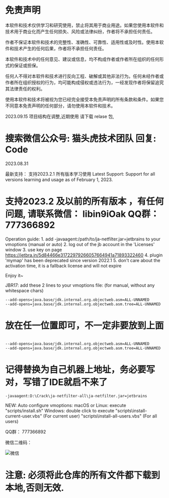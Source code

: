 # 免责声明
 

本软件和技术仅供学习和研究使用，禁止将其用于商业用途。如果您使用本软件和技术用于商业化而产生任何损失、风险或法律纠纷，作者将不承担任何责任。

作者不保证本软件和技术的完整性、准确性、可靠性、适用性或及时性。使用本软件和技术产生的任何后果，作者将不承担任何责任。

本软件和技术中的任何意见、建议或信息，均不构成作者或作者所在组织的任何形式的保证或担保。

任何人不得对本软件和技术进行反向工程、破解或其他非法行为。任何未经作者或作者所在组织授权的行为，均可能构成侵权或违法行为，一经发现作者将保留追究其法律责任的权利。

使用本软件和技术将被视为您已经完全接受本免责声明的所有条款和条件。如果您不同意本免责声明的任何部分，请勿使用本软件和技术。

2023.09.15 
项目结构在调整,近期使用 请下载 relase 包, 
# 搜索微信公众号: 猫头虎技术团队       回复: Code 


2023.08.31

最新支持： 支持2023.2.1 所有版本学习使用
Latest Support: Support for all versions learning and usage as of February 1, 2023.

# 支持2023.2 及以前的所有版本 ，有任何问题, 请联系微信： libin9iOak    QQ群： 777366892
Operation guide: 
    1. add -javaagent:/path/to/ja-netfilter.jar=jetbrains to your vmoptions (manual or auto)
    2. log out of the jb account in the 'Licenses' window
    3. use key on page https://jetbra.in/5d84466e31722979266057664941a71893322460
    4. plugin 'mymap' has been deprecated since version 2022.1
    5. don't care about the activation time, it is a fallback license and will not expire

Enjoy it~

JBR17:
    add these 2 lines to your vmoptions file: (for manual, without any whitespace chars)
    
    --add-opens=java.base/jdk.internal.org.objectweb.asm=ALL-UNNAMED
    --add-opens=java.base/jdk.internal.org.objectweb.asm.tree=ALL-UNNAMED
    



    
# 放在任一位置即可，不一定非要放到上面

~~~

--add-opens=java.base/jdk.internal.org.objectweb.asm=ALL-UNNAMED
--add-opens=java.base/jdk.internal.org.objectweb.asm.tree=ALL-UNNAMED

~~~


# 记得替换为自己机器上地址，务必要写对，写错了IDE就启不来了
~~~
-javaagent:D:\Crack\ja-netfilter-all\ja-netfilter.jar=jetbrains
~~~

NEW: 
    Auto configure vmoptions:
        macOS or Linux: execute "scripts/install.sh"
        Windows: double click to execute "scripts\install-current-user.vbs" (For current user)
                                         "scripts\install-all-users.vbs" (For all users)
                                         
                                         
QQ群： 777366892

微信二维码： 

![微信](https://devpress.csdnimg.cn/6b09a41f054546f1b8480ffa5f15eef1.jpg)




# 注意: 必须将此仓库的所有文件都下载到本地,否则无效.
